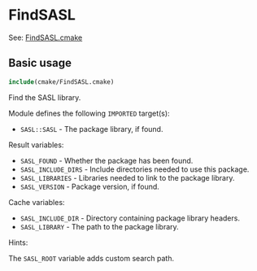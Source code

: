 # FindSASL

See: [FindSASL.cmake](https://github.com/petk/php-build-system/blob/master/cmake/cmake/modules/FindSASL.cmake)

## Basic usage

```cmake
include(cmake/FindSASL.cmake)
```

Find the SASL library.

Module defines the following `IMPORTED` target(s):

* `SASL::SASL` - The package library, if found.

Result variables:

* `SASL_FOUND` - Whether the package has been found.
* `SASL_INCLUDE_DIRS` - Include directories needed to use this package.
* `SASL_LIBRARIES` - Libraries needed to link to the package library.
* `SASL_VERSION` - Package version, if found.

Cache variables:

* `SASL_INCLUDE_DIR` - Directory containing package library headers.
* `SASL_LIBRARY` - The path to the package library.

Hints:

The `SASL_ROOT` variable adds custom search path.
